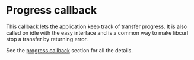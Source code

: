 # Progress callback

This callback lets the application keep track of transfer progress. It is also
called on idle with the easy interface and is a common way to make libcurl
stop a transfer by returning error.

See the [progress callback](../callbacks/progress.md) section for all the
details.
